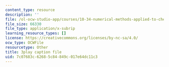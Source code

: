 ```yaml
---
content_type: resource
description: ''
file: /ol-ocw-studio-app/courses/10-34-numerical-methods-applied-to-chemical-engineering-fall-2015/7c07683c62685c84849c017e64dc11c3_WVAfgCmFonU.vtt
file_size: 66330
file_type: application/x-subrip
learning_resource_types: []
license: https://creativecommons.org/licenses/by-nc-sa/4.0/
ocw_type: OCWFile
resourcetype: Other
title: 3play caption file
uid: 7c07683c-6268-5c84-849c-017e64dc11c3
---
```

